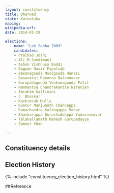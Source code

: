 ```yaml
---
layout: constituency
title: Dharwad
state: Karnataka
mapimg: 
wikipedia-url: 
date: 2014-01-29

elections: 
  - name: "Lok Sabha 2009"
    candidates: 
    - Pralhad Joshi 
    - Ali M.Sandimani 
    - Ashok Vishnusa Baddi 
    - Bagwan Nasir Papulsab 
    - Basanagouda Mudigouda Hanasi 
    - Basavaraj Ramanna Balannavar 
    - Gurupadagouda Venkanagouda Patil 
    - Hanmantsa Chandrakantsa Niranjan 
    - Ibrahim Kallimani 
    - J. Bhaskar 
    - Kashimsab Mulla 
    - Kunnur Manjunath Channappa 
    - Ramachandra Kalingappa Mahar 
    - Shankarappa Gurushiddappa Yadavannavar 
    - Talakallamath Mahesh Gurupadayya 
    - Zameer Khan 

---
```

## Constituency details


## Election History
{% include "constituency_election_history.html" %}

##Reference
